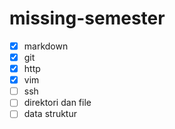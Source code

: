 # missing-semester
- [x] markdown
- [x] git
- [x] http
- [x] vim
- [ ] ssh
- [ ] direktori dan file
- [ ] data struktur
